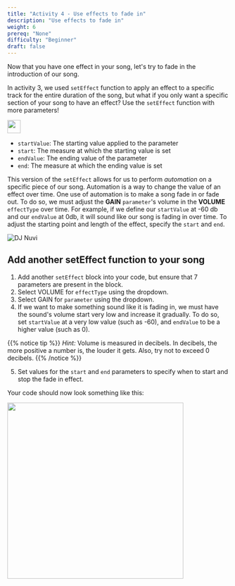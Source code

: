 ```yaml
---
title: "Activity 4 - Use effects to fade in"
description: "Use effects to fade in"
weight: 6
prereq: "None"
difficulty: "Beginner"
draft: false
---
```

Now that you have one effect in your song, let's try to fade in the introduction of our song.

In activity 3, we used `setEffect` function to apply an effect to a specific track for the entire duration of the song, but what if you only want a specific section of your song to have an effect? Use the `setEffect` function with more parameters!

<img src="../img/screenshot-seteffect2.png" height="30"/>

- `startValue`: The starting value applied to the parameter
- `start`: The measure at which the starting value is set
- `endValue`: The ending value of the parameter
- `end`: The measure at which the ending value is set

This version of the `setEffect` allows for us to perform *automation* on a specific piece of our song. Automation is a way to change the value of an effect over time. One use of automation is to make a song fade in or fade out. To do so, we must adjust the **GAIN** `parameter`'s volume in the **VOLUME** `effectType` over time. For example, if we define our `startValue` at -60 db and our `endValue` at 0db, it will sound like our song is fading in over time. To adjust the starting point and length of the effect, specify the `start` and `end`.

![DJ Nuvi](https://media.giphy.com/media/OTk8FTCvQ5WQQfJqVf/giphy.gif)

## Add another setEffect function to your song

1. Add another `setEffect` block into your code, but ensure that 7 parameters are present in the block.
2. Select VOLUME for `effectType` using the dropdown.
3. Select GAIN for `parameter` using the dropdown.
4. If we want to make something sound like it is fading in, we must have the sound's volume start very low and increase it gradually. To do so, set `startValue` at a very low value (such as -60), and `endValue` to be a higher value (such as 0).

{{% notice tip %}}
*Hint:* Volume is measured in decibels. In decibels, the more positive a number is, the louder it gets. Also, try not to exceed 0 decibels.
{{% /notice %}}

5. Set values for the `start` and `end` parameters to specify when to start and stop the fade in effect.

Your code should now look something like this:

<img src="../img/screenshot-set-effect-2.png" height="400"/>
